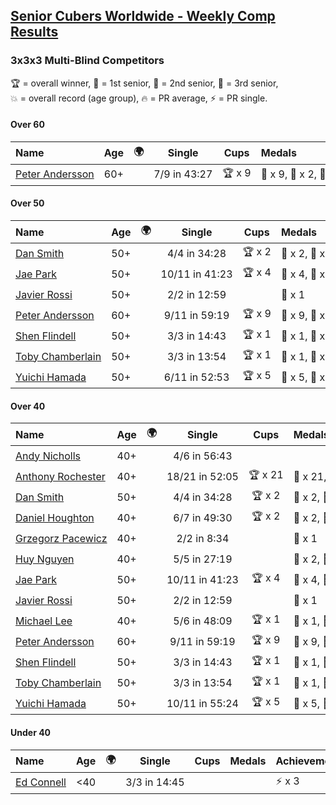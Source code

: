 <style>table {white-space: nowrap;}</style>
<link rel="stylesheet" type="text/css" href="/scw-comp/css/flags.css" />

## [Senior Cubers Worldwide - Weekly Comp Results](/scw-comp/results/)
### 3x3x3 Multi-Blind Competitors

<span style="white-space: nowrap;">🏆 = overall winner</span>, <span style="white-space: nowrap;">🥇 = 1st senior</span>, <span style="white-space: nowrap;">🥈 = 2nd senior</span>, <span style="white-space: nowrap;">🥉 = 3rd senior</span>, <span style="white-space: nowrap;">💥 = overall record (age group)</span>, <span style="white-space: nowrap;">🔥 = PR average</span>, <span style="white-space: nowrap;">⚡ = PR single</span>.

#### Over 60

| Name | Age | 🌍 | Single | Cups | Medals | Achievements |
| :-- | :--: | :--: | :--: | :--: | :-- | :-- |
| [Peter Andersson](../../persons/peter_andersson/333mbf.md) | 60+ | <i class="flag flag-SE" /> | 7/9 in 43:27 | 🏆 x 9 | 🥇 x 9, 🥈 x 2, 🥉 x 1 | 💥 x 3, ⚡ x 5 |

#### Over 50

| Name | Age | 🌍 | Single | Cups | Medals | Achievements |
| :-- | :--: | :--: | :--: | :--: | :-- | :-- |
| [Dan Smith](../../persons/dan_smith/333mbf.md) | 50+ | <i class="flag flag-US" /> | 4/4 in 34:28 | 🏆 x 2 | 🥇 x 2, 🥈 x 2, 🥉 x 1 | ⚡ x 3 |
| [Jae Park](../../persons/jae_park/333mbf.md) | 50+ | <i class="flag flag-US" /> | 10/11 in 41:23 | 🏆 x 4 | 🥇 x 4, 🥈 x 3 | 💥 x 3, ⚡ x 3 |
| [Javier Rossi](../../persons/javier_rossi/333mbf.md) | 50+ | <i class="flag flag-AR" /> | 2/2 in 12:59 |  | 🥉 x 1 | ⚡ x 1 |
| [Peter Andersson](../../persons/peter_andersson/333mbf.md) | 60+ | <i class="flag flag-SE" /> | 9/11 in 59:19 | 🏆 x 9 | 🥇 x 9, 🥈 x 2, 🥉 x 1 | 💥 x 3, ⚡ x 5 |
| [Shen Flindell](../../persons/shen_flindell/333mbf.md) | 50+ | <i class="flag flag-AU" /> | 3/3 in 14:43 | 🏆 x 1 | 🥇 x 1, 🥈 x 3 | ⚡ x 1 |
| [Toby Chamberlain](../../persons/toby_chamberlain/333mbf.md) | 50+ | <i class="flag flag-AU" /> | 3/3 in 13:54 | 🏆 x 1 | 🥇 x 1, 🥉 x 2 | ⚡ x 3 |
| [Yuichi Hamada](../../persons/yuichi_hamada/333mbf.md) | 50+ | <i class="flag flag-JP" /> | 6/11 in 52:53 | 🏆 x 5 | 🥇 x 5, 🥈 x 2 | ⚡ x 4 |

#### Over 40

| Name | Age | 🌍 | Single | Cups | Medals | Achievements |
| :-- | :--: | :--: | :--: | :--: | :-- | :-- |
| [Andy Nicholls](../../persons/andy_nicholls/333mbf.md) | 40+ | <i class="flag flag-GB" /> | 4/6 in 56:43 |  |  | ⚡ x 1 |
| [Anthony Rochester](../../persons/anthony_rochester/333mbf.md) | 40+ | <i class="flag flag-AU" /> | 18/21 in 52:05 | 🏆 x 21 | 🥇 x 21, 🥈 x 4, 🥉 x 2 | 💥 x 4, ⚡ x 9 |
| [Dan Smith](../../persons/dan_smith/333mbf.md) | 50+ | <i class="flag flag-US" /> | 4/4 in 34:28 | 🏆 x 2 | 🥇 x 2, 🥈 x 2, 🥉 x 1 | ⚡ x 3 |
| [Daniel Houghton](../../persons/daniel_houghton/333mbf.md) | 40+ | <i class="flag flag-CH" /> | 6/7 in 49:30 | 🏆 x 2 | 🥇 x 2, 🥈 x 1, 🥉 x 1 | ⚡ x 6 |
| [Grzegorz Pacewicz](../../persons/grzegorz_pacewicz/333mbf.md) | 40+ | <i class="flag flag-PL" /> | 2/2 in 8:34 |  | 🥈 x 1 | ⚡ x 1 |
| [Huy Nguyen](../../persons/huy_nguyen/333mbf.md) | 40+ | <i class="flag flag-CA" /> | 5/5 in 27:19 |  | 🥈 x 2, 🥉 x 3 | ⚡ x 2 |
| [Jae Park](../../persons/jae_park/333mbf.md) | 50+ | <i class="flag flag-US" /> | 10/11 in 41:23 | 🏆 x 4 | 🥇 x 4, 🥈 x 3 | 💥 x 3, ⚡ x 3 |
| [Javier Rossi](../../persons/javier_rossi/333mbf.md) | 50+ | <i class="flag flag-AR" /> | 2/2 in 12:59 |  | 🥉 x 1 | ⚡ x 1 |
| [Michael Lee](../../persons/michael_lee/333mbf.md) | 40+ | <i class="flag flag-US" /> | 5/6 in 48:09 | 🏆 x 1 | 🥇 x 1, 🥈 x 1 | ⚡ x 2 |
| [Peter Andersson](../../persons/peter_andersson/333mbf.md) | 60+ | <i class="flag flag-SE" /> | 9/11 in 59:19 | 🏆 x 9 | 🥇 x 9, 🥈 x 2, 🥉 x 1 | 💥 x 3, ⚡ x 5 |
| [Shen Flindell](../../persons/shen_flindell/333mbf.md) | 50+ | <i class="flag flag-AU" /> | 3/3 in 14:43 | 🏆 x 1 | 🥇 x 1, 🥈 x 3 | ⚡ x 1 |
| [Toby Chamberlain](../../persons/toby_chamberlain/333mbf.md) | 50+ | <i class="flag flag-AU" /> | 3/3 in 13:54 | 🏆 x 1 | 🥇 x 1, 🥉 x 2 | ⚡ x 3 |
| [Yuichi Hamada](../../persons/yuichi_hamada/333mbf.md) | 50+ | <i class="flag flag-JP" /> | 10/11 in 55:24 | 🏆 x 5 | 🥇 x 5, 🥈 x 2 | ⚡ x 4 |

#### Under 40

| Name | Age | 🌍 | Single | Cups | Medals | Achievements |
| :-- | :--: | :--: | :--: | :--: | :-- | :-- |
| [Ed Connell](../../persons/ed_connell/333mbf.md) | <40 | <i class="flag flag-IE" /> | 3/3 in 14:45 |  |  | ⚡ x 3 |


<!-- Global site tag (gtag.js) - Google Analytics -->
<script async src="https://www.googletagmanager.com/gtag/js?id=UA-86348435-3"></script>
<script>window.dataLayer = window.dataLayer || []; function gtag() {dataLayer.push(arguments);} gtag('js', new Date()); gtag('config', 'UA-86348435-3');</script>

